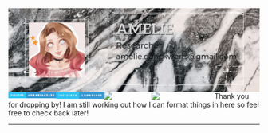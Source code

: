 <img align="right" src="Amelie.gif"/>
<img align="left" width="19%" src="https://github.com/Loraria/Loraria/blob/d9b83771c11e68ec0c2bc72c4d0eb643da62e59a/discord-loraria%237439.svg"/>
<img align="left" width="19%" src="https://github.com/Loraria/Loraria/blob/29e93f3c49164e1a6dfde45c79b544cdf12d4470/instagram-lorariass.svg"/>
<img align="left" width="19%" src="https://user-images.githubusercontent.com/95444611/151010272-0125128c-1645-4626-9912-8df800542b3e.svg"/>
<br/>
<br/>
<br/>
<br/>
<br/>
<br/>
<img align="left" width="25%" src="https://user-images.githubusercontent.com/95444611/151004861-7d7b843b-5f25-45cc-a928-5e24b3970390.svg"/>
<br/>

***

 Thank you for dropping by! I am still working out how I can format things in here so feel free to check back later!

***
   
<!--
** About Me!**
- I'm currently a full-time intern working on a MaskRCNN image recognition software
- My interest lies in Full-Stack-Engineering, DevOps, Machine Learning, Deep Learning, Security and Cybersecurity
- contact me at [](mailto:), I love to connect!
<br>
<br>

***

[![Top Langs](https://github-readme-stats.vercel.app/api/top-langs/?username=Loraria&layout=compact)](https://github.com/anuraghazra/github-readme-stats)   

***
-->

   
<!--Loraria/Loraria is a ✨ special ✨ repository because its `README.md` (this file) appears on your GitHub profile.
You can click the Preview link to take a look at your changes.
https://forthebadge.com/generator/  to make badges in future-->
<!-- add: social media Links; Programming languages; current goals-->
